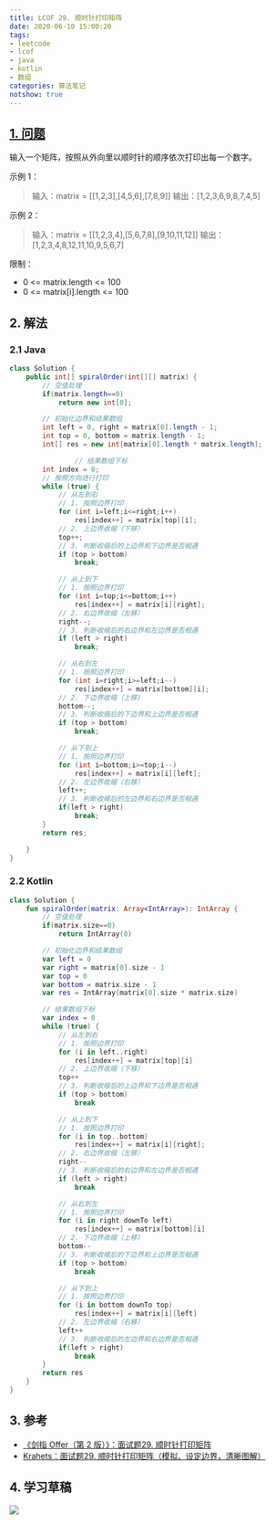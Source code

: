```yaml
---
title: LCOF 29. 顺时针打印矩阵
date: 2020-06-10 15:00:20
tags:
- leetcode
- lcof
- java
- kotlin
- 数组
categories: 算法笔记
notshow: true
---
```

## [1. 问题](https://leetcode-cn.com/problems/shun-shi-zhen-da-yin-ju-zhen-lcof/)

输入一个矩阵，按照从外向里以顺时针的顺序依次打印出每一个数字。

示例 1：

>输入：matrix = [[1,2,3],[4,5,6],[7,8,9]]
输出：[1,2,3,6,9,8,7,4,5]
<!--more-->
示例 2：

>输入：matrix = [[1,2,3,4],[5,6,7,8],[9,10,11,12]]
输出：[1,2,3,4,8,12,11,10,9,5,6,7]

限制：
- 0 <= matrix.length <= 100
- 0 <= matrix[i].length <= 100

## 2. 解法

### 2.1 Java

```java
class Solution {
    public int[] spiralOrder(int[][] matrix) {
        // 空值处理
        if(matrix.length==0) 
            return new int[0];

        // 初始化边界和结果数组
        int left = 0, right = matrix[0].length - 1;
        int top = 0, bottom = matrix.length - 1;
        int[] res = new int[matrix[0].length * matrix.length];

				// 结果数组下标
        int index = 0;
        // 按照方向进行打印
        while (true) {
            // 从左到右
            // 1. 按照边界打印
            for (int i=left;i<=right;i++)
                res[index++] = matrix[top][i];
            // 2. 上边界收缩（下移）
            top++;
            // 3. 判断收缩后的上边界和下边界是否相遇
            if (top > bottom)
                break;

            // 从上到下
            // 1. 按照边界打印
            for (int i=top;i<=bottom;i++)
                res[index++] = matrix[i][right];
            // 2. 右边界收缩（左移）
            right--;
            // 3. 判断收缩后的右边界和左边界是否相遇
            if (left > right)
                break;

            // 从右到左
            // 1. 按照边界打印
            for (int i=right;i>=left;i--)
                res[index++] = matrix[bottom][i];
            // 2. 下边界收缩（上移)
            bottom--;
            // 3. 判断收缩后的下边界和上边界是否相遇
            if (top > bottom)
                break;

            // 从下到上
            // 1. 按照边界打印
            for (int i=bottom;i>=top;i--)
                res[index++] = matrix[i][left];
            // 2. 左边界收缩（右移）
            left++;
            // 3. 判断收缩后的左边界和右边界是否相遇
            if(left > right) 
                break;
        }
        return res;

    }
}
```

### 2.2 Kotlin

```kotlin
class Solution {
    fun spiralOrder(matrix: Array<IntArray>): IntArray {
        // 空值处理
        if(matrix.size==0) 
            return IntArray(0)

        // 初始化边界和结果数组
        var left = 0
        var right = matrix[0].size - 1
        var top = 0
        var bottom = matrix.size - 1
        var res = IntArray(matrix[0].size * matrix.size)

        // 结果数组下标
        var index = 0
        while (true) {
            // 从左到右
            // 1. 按照边界打印
            for (i in left..right)
                res[index++] = matrix[top][i]
            // 2. 上边界收缩（下移）
            top++
            // 3. 判断收缩后的上边界和下边界是否相遇
            if (top > bottom)
                break

            // 从上到下
            // 1. 按照边界打印
            for (i in top..bottom)
                res[index++] = matrix[i][right];
            // 2. 右边界收缩（左移）
            right--
            // 3. 判断收缩后的右边界和左边界是否相遇
            if (left > right)
                break

            // 从右到左
            // 1. 按照边界打印
            for (i in right downTo left)
                res[index++] = matrix[bottom][i]
            // 2. 下边界收缩（上移)
            bottom--
            // 3. 判断收缩后的下边界和上边界是否相遇
            if (top > bottom)
                break

            // 从下到上
            // 1. 按照边界打印
            for (i in bottom downTo top)
                res[index++] = matrix[i][left]
            // 2. 左边界收缩（右移）
            left++
            // 3. 判断收缩后的左边界和右边界是否相遇
            if(left > right) 
                break
        }
        return res
    }
}
```

## 3. 参考

- [《剑指 Offer（第 2 版）》：面试题29. 顺时针打印矩阵](https://leetcode-cn.com/problems/shun-shi-zhen-da-yin-ju-zhen-lcof)
- [Krahets：面试题29. 顺时针打印矩阵（模拟、设定边界，清晰图解）](https://leetcode-cn.com/problems/shun-shi-zhen-da-yin-ju-zhen-lcof/solution/mian-shi-ti-29-shun-shi-zhen-da-yin-ju-zhen-she-di/)

## 4. 学习草稿
![](https://777blog.oss-cn-shanghai.aliyuncs.com/blog%20pic/IMG_4304.JPG)

